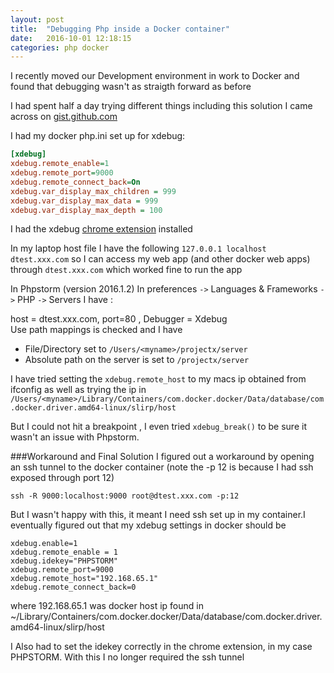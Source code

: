 ```yaml
---
layout: post
title:  "Debugging Php inside a Docker container"
date:   2016-10-01 12:18:15
categories: php docker
---
```


I recently moved our Development environment in work to Docker and found that debugging wasn't as straigth forward as before

I had spent half a day trying different things including this solution I came across on [gist.github.com](https://gist.github.com/chadrien/c90927ec2d160ffea9c4)

I had my docker php.ini set up for xdebug:

```ini
[xdebug]
xdebug.remote_enable=1
xdebug.remote_port=9000
xdebug.remote_connect_back=On
xdebug.var_display_max_children = 999
xdebug.var_display_max_data = 999
xdebug.var_display_max_depth = 100
```

I had the xdebug [chrome extension](https://github.com/mac-cain13/xdebug-helper-for-chrome) installed

In my laptop host file I have the following `127.0.0.1 localhost dtest.xxx.com` so I can access my web app (and other docker web apps) through `dtest.xxx.com` which worked fine to run the app

In Phpstorm (version 2016.1.2) In preferences `->` Languages & Frameworks `->` PHP `->` Servers I have :

host = dtest.xxx.com, port=80 , Debugger = Xdebug<br> 
Use path mappings is checked and I have<br>
 - File/Directory set to `/Users/<myname>/projectx/server`<br>
 - Absolute path on the server is set to `/projectx/server`
 
I have tried setting the `xdebug.remote_host` to my macs ip obtained from ifconfig as well as trying the ip in `/Users/<myname>/Library/Containers/com.docker.docker/Data/database/com.docker.driver.amd64-linux/slirp/host`

But I could not hit a breakpoint , I even tried `xdebug_break()` to be sure it wasn't an issue with Phpstorm.

###Workaround and Final Solution
I figured out a workaround by opening an ssh tunnel to the docker container (note the -p 12 is because I had ssh exposed through port 12)
```
ssh -R 9000:localhost:9000 root@dtest.xxx.com -p:12
```

But I wasn't happy with this, it meant I need ssh set up in my container.I eventually figured out that my xdebug settings in docker should be
```
xdebug.enable=1
xdebug.remote_enable = 1
xdebug.idekey="PHPSTORM"
xdebug.remote_port=9000
xdebug.remote_host="192.168.65.1"
xdebug.remote_connect_back=0
````
where 192.168.65.1 was docker host ip found in ~/Library/Containers/com.docker.docker/Data/database/com.docker.driver.amd64-linux/slirp/host

I Also had to set the idekey correctly in the chrome extension, in my case PHPSTORM. With this I no longer required the ssh tunnel
